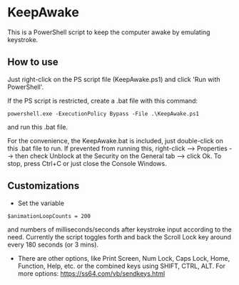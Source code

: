 # KeepAwake
This is a PowerShell script to keep the computer awake by emulating keystroke.

## How to use
Just right-click on the PS script file (KeepAwake.ps1) and click 'Run with PowerShell'.

If the PS script is restricted, create a .bat file with this command:
```
powershell.exe -ExecutionPolicy Bypass -File .\KeepAwake.ps1
```
and run this .bat file.

For the convenience, the KeepAwake.bat is included, just double-click on this .bat file to run. If prevented from running this, right-click --> Properties --> then check Unblock at the Security on the General tab --> click Ok. To stop, press Ctrl+C or just close the Console Windows.

## Customizations
* Set the variable
```
$animationLoopCounts = 200
```
and numbers of milliseconds/seconds after keystroke input according to the need. Currently the script toggles forth and back the Scroll Lock key around every 180 seconds (or 3 mins). 
* There are other options, like Print Screen, Num Lock, Caps Lock, Home, Function, Help, etc. or the combined keys using SHIFT, CTRL, ALT. For more options: https://ss64.com/vb/sendkeys.html
